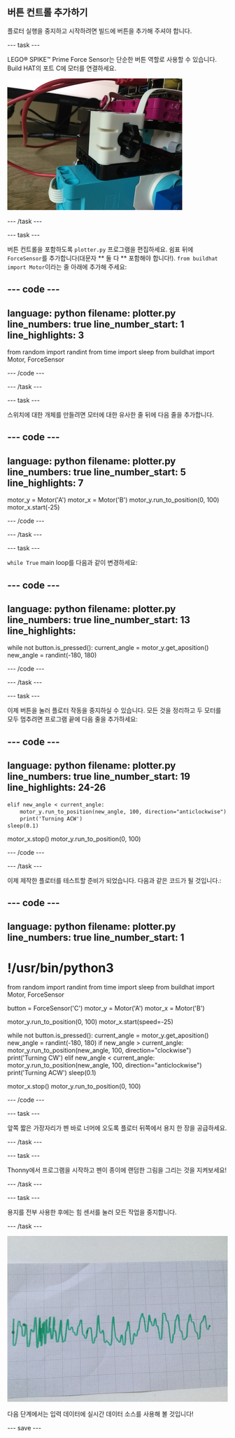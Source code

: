 ## 버튼 컨트롤 추가하기

플로터 실행을 중지하고 시작하려면 빌드에 버튼을 추가해 주셔야 합니다.

--- task ---

LEGO® SPIKE™ Prime Force Sensor는 단순한 버튼 역할로 사용할 수 있습니다. Build HAT의 포트 C에 모터를 연결하세요.

![힘 센서가 추가된 LEGO® 플로터 부분의 클로즈업 사진](images/force.jpg)

--- /task ---

--- task ---

버튼 컨트롤을 포함하도록 `plotter.py` 프로그램을 편집하세요. 쉼표 뒤에 ` ForceSensor `를 추가합니다(대문자 ** 둘 다 ** 포함해야 합니다!). `from buildhat import Motor`이라는 줄 아래에 추가해 주세요:

--- code ---
---
language: python filename: plotter.py line_numbers: true line_number_start: 1
line_highlights: 3
---

from random import randint from time import sleep from buildhat import Motor, ForceSensor

--- /code ---

--- /task ---

--- task ---

스위치에 대한 개체를 만들려면 모터에 대한 유사한 줄 뒤에 다음 줄을 추가합니다.

--- code ---
---
language: python filename: plotter.py line_numbers: true line_number_start: 5
line_highlights: 7
---

motor_y = Motor('A') motor_x = Motor('B') motor_y.run_to_position(0, 100) motor_x.start(-25)

--- /code ---

--- /task ---

--- task ---

`while True` main loop를 다음과 같이 변경하세요:

--- code ---
---
language: python filename: plotter.py line_numbers: true line_number_start: 13
line_highlights:
---

while not button.is_pressed(): current_angle = motor_y.get_aposition() new_angle = randint(-180, 180)

--- /code ---

--- /task ---

--- task ---

이제 버튼을 눌러 플로터 작동을 중지하실 수 있습니다. 모든 것을 정리하고 두 모터를 모두 멈추려면 프로그램 끝에 다음 줄을 추가하세요:

--- code ---
---
language: python filename: plotter.py line_numbers: true line_number_start: 19
line_highlights: 24-26
---

    elif new_angle < current_angle:
        motor_y.run_to_position(new_angle, 100, direction="anticlockwise")
        print('Turning ACW')
    sleep(0.1)

motor_x.stop() motor_y.run_to_position(0, 100)

--- /code ---

--- /task ---

이제 제작한 플로터를 테스트할 준비가 되었습니다. 다음과 같은 코드가 될 것입니다.:

--- code ---
---
language: python filename: plotter.py line_numbers: true
line_number_start: 1
---

# !/usr/bin/python3
from random import randint from time import sleep from buildhat import Motor, ForceSensor

button = ForceSensor('C') motor_y = Motor('A') motor_x = Motor('B')

motor_y.run_to_position(0, 100) motor_x.start(speed=-25)

while not button.is_pressed(): current_angle = motor_y.get_aposition() new_angle = randint(-180, 180) if new_angle > current_angle: motor_y.run_to_position(new_angle, 100, direction="clockwise") print('Turning CW') elif new_angle < current_angle: motor_y.run_to_position(new_angle, 100, direction="anticlockwise") print('Turning ACW') sleep(0.1)

motor_x.stop() motor_y.run_to_position(0, 100)

--- /code ---

--- task ---

앞쪽 짧은 가장자리가 펜 바로 너머에 오도록 플로터 뒤쪽에서 용지 한 장을 공급하세요.

--- /task ---

--- task ---

Thonny에서 프로그램을 시작하고 펜이 종이에 랜덤한 그림을 그리는 것을 지켜보세요!

--- /task ---

--- task ---

용지를 전부 사용한 후에는 힘 센서를 눌러 모든 작업을 중지합니다.

--- /task ---

![플로터가 녹색 흔적을 그린 종이 사진](images/paper.JPG)

다음 단계에서는 입력 데이터에 실시간 데이터 소스를 사용해 볼 것입니다!

--- save ---
